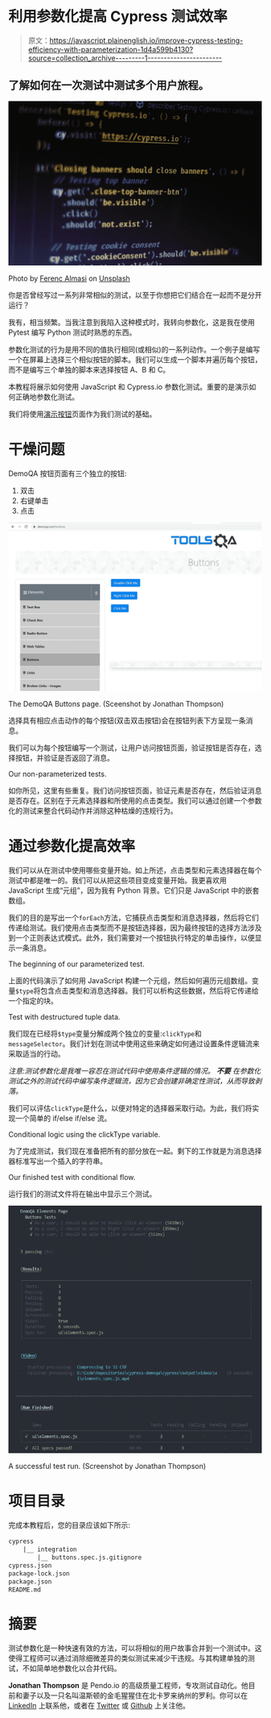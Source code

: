 # 利用参数化提高 Cypress 测试效率

> 原文：<https://javascript.plainenglish.io/improve-cypress-testing-efficiency-with-parameterization-1d4a599b4130?source=collection_archive---------1----------------------->

## 了解如何在一次测试中测试多个用户旅程。

![](img/a1373d4a282d096a99e1f515889b63bc.png)

Photo by [Ferenc Almasi](https://unsplash.com/@flowforfrank?utm_source=medium&utm_medium=referral) on [Unsplash](https://unsplash.com?utm_source=medium&utm_medium=referral)

你是否曾经写过一系列非常相似的测试，以至于你想把它们结合在一起而不是分开运行？

我有，相当频繁。当我注意到我陷入这种模式时，我转向参数化，这是我在使用 Pytest 编写 Python 测试时熟悉的东西。

参数化测试的行为是用不同的值执行相同(或相似)的一系列动作。一个例子是编写一个在屏幕上选择三个相似按钮的脚本。我们可以生成一个脚本并遍历每个按钮，而不是编写三个单独的脚本来选择按钮 A、B 和 C。

本教程将展示如何使用 JavaScript 和 Cypress.io 参数化测试。重要的是演示如何正确地参数化测试。

我们将使用[演示按钮](https://www.demoqa.com/buttons)页面作为我们测试的基础。

# 干燥问题

DemoQA 按钮页面有三个独立的按钮:

1.  双击
2.  右键单击
3.  点击

![](img/a8e92030a7b251ed21748c3de974abca.png)

The DemoQA Buttons page. (Sceenshot by Jonathan Thompson)

选择具有相应点击动作的每个按钮(双击双击按钮)会在按钮列表下方呈现一条消息。

我们可以为每个按钮编写一个测试，让用户访问按钮页面，验证按钮是否存在，选择按钮，并验证是否返回了消息。

Our non-parameterized tests.

如你所见，这里有些重复。我们访问按钮页面，验证元素是否存在，然后验证消息是否存在。区别在于元素选择器和所使用的点击类型。我们可以通过创建一个参数化的测试来整合代码动作并消除这种枯燥的违规行为。

# 通过参数化提高效率

我们可以从在测试中使用哪些变量开始。如上所述，点击类型和元素选择器在每个测试中都是唯一的。我们可以从把这些项目变成变量开始。我更喜欢用 JavaScript 生成“元组”，因为我有 Python 背景。它们只是 JavaScript 中的嵌套数组。

我们的目的是写出一个`forEach`方法，它捕获点击类型和消息选择器，然后将它们传递给测试。我们使用点击类型而不是按钮选择器，因为最终按钮的选择方法涉及到一个正则表达式模式。此外，我们需要对一个按钮执行特定的单击操作，以便显示一条消息。

The beginning of our parameterized test.

上面的代码演示了如何用 JavaScript 构建一个元组，然后如何遍历元组数组。变量`$type`将包含点击类型和消息选择器。我们可以析构这些数据，然后将它传递给一个指定的块。

Test with destructured tuple data.

我们现在已经将`$type`变量分解成两个独立的变量:`clickType`和`messageSelector`。我们计划在测试中使用这些来确定如何通过设置条件逻辑流来采取适当的行动。

*注意:测试参数化是我唯一容忍在测试代码中使用条件逻辑的情况。* ***不要*** *在参数化测试之外的测试代码中编写条件逻辑流，因为它会创建非确定性测试，从而导致剥落。*

我们可以评估`clickType`是什么，以便对特定的选择器采取行动。为此，我们将实现一个简单的 if/else if/else 流。

Conditional logic using the clickType variable.

为了完成测试，我们现在准备把所有的部分放在一起。剩下的工作就是为消息选择器标准写出一个插入的字符串。

Our finished test with conditional flow.

运行我们的测试文件将在输出中显示三个测试。

![](img/a9fe71196a653e0e80725bb6d5365123.png)

A successful test run. (Screenshot by Jonathan Thompson)

# 项目目录

完成本教程后，您的目录应该如下所示:

```
cypress
    |__ integration
        |__ buttons.spec.js.gitignore
cypress.json
package-lock.json
package.json
README.md
```

# 摘要

测试参数化是一种快速有效的方法，可以将相似的用户故事合并到一个测试中。这使得工程师可以通过消除细微差异的类似测试来减少干违规。与其构建单独的测试，不如简单地参数化以合并代码。

**Jonathan Thompson** 是 Pendo.io 的高级质量工程师，专攻测试自动化。他目前和妻子以及一只名叫温斯顿的金毛猩猩住在北卡罗来纳州的罗利。你可以在 [LinkedIn](https://www.linkedin.com/in/jonathanmnthompson/) 上联系他，或者在 [Twitter](https://twitter.com/jacks_elsewhere) 或 [Github](http://github.com/ThompsonJonM) 上关注他。